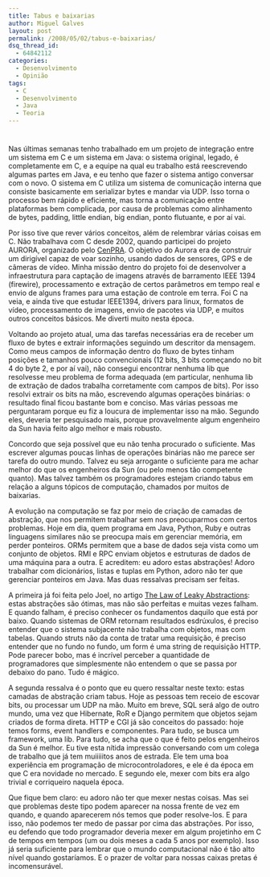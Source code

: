 ```yaml
---
title: Tabus e baixarias
author: Miguel Galves
layout: post
permalink: /2008/05/02/tabus-e-baixarias/
dsq_thread_id:
  - 64842112
categories:
  - Desenvolvimento
  - Opinião
tags:
  - C
  - Desenvolvimento
  - Java
  - Teoria
---
```

# 

Nas últimas semanas tenho trabalhado em um projeto de integração entre um sistema em C e um sistema em Java: o sistema original, legado, é completamente em C, e a equipe na qual eu trabalho está reescrevendo algumas partes em Java, e eu tenho que fazer o sistema antigo conversar com o novo. O sistema em C utiliza um sistema de comunicação interna que consiste basicamente em serializar bytes e mandar via UDP. Isso torna o processo bem rápido e eficiente, mas torna a comunicação entre plataformas bem complicada, por causa de problemas como alinhamento de bytes, padding, little endian, big endian, ponto flutuante, e por aí vai.

Por isso tive que rever vários conceitos, além de relembrar várias coisas em C. Não trabalhava com C desde 2002, quando participei do projeto AURORA, organizado pelo [CenPRA][1]. O objetivo do Aurora era de construir um dirigível capaz de voar sozinho, usando dados de sensores, GPS e de câmeras de vídeo. Minha missão dentro do projeto foi de desenvolver a infraestrutura para captação de imagens através de barramento IEEE 1394 (firewire), processamento e extração de certos parâmetros em tempo real e envio de alguns frames para uma estação de controle em terra. Foi C na veia, e ainda tive que estudar IEEE1394, drivers para linux, formatos de vídeo, processamento de imagens, envio de pacotes via UDP, e muitos outros conceitos básicos. Me diverti muito nesta época.

 [1]: http://www.cenpra.gov.br/

Voltando ao projeto atual, uma das tarefas necessárias era de receber um fluxo de bytes e extrair informações seguindo um descritor da mensagem. Como meus campos de informação dentro do fluxo de bytes tinham posições e tamanhos pouco convencionais (12 bits, 3 bits começando no bit 4 do byte 2, e por aí vai), não consegui encontrar nenhuma lib que resolvesse meu problema de forma adequada (em particular, nenhuma lib de extração de dados trabalha corretamente com campos de bits). Por isso resolvi extrair os bits na mão, escrevendo algumas operações binárias: o resultado final ficou bastante bom e conciso. Mas várias pessoas me perguntaram porque eu fiz a loucura de implementar isso na mão. Segundo eles, deveria ter pesquisado mais, porque provavelmente algum engenheiro da Sun havia feito algo melhor e mais robusto.

Concordo que seja possível que eu não tenha procurado o suficiente. Mas escrever algumas poucas linhas de operações binárias não me parece ser tarefa do outro mundo. Talvez eu seja arrogante o suficiente para me achar melhor do que os engenheiros da Sun (ou pelo menos tão competente quanto). Mas talvez também os programadores estejam criando tabus em relação a alguns tópicos de computação, chamados por muitos de baixarias.

A evolução na computação se faz por meio de criação de camadas de abstração, que nos permitem trabalhar sem nos preocuparmos com certos problemas. Hoje em dia, quem programa em Java, Python, Ruby e outras linguagens similares não se preocupa mais em gerenciar memória, em perder ponteiros. ORMs permitem que a base de dados seja vista como um conjunto de objetos. RMI e RPC enviam objetos e estruturas de dados de uma máquina para a outra. E acreditem: eu adoro estas abstrações! Adoro trabalhar com dicionários, listas e tuplas em Python, adoro não ter que gerenciar ponteiros em Java. Mas duas ressalvas precisam ser feitas.

A primeira já foi feita pelo Joel, no artigo [The Law of Leaky Abstractions][2]: estas abstrações são ótimas, mas não são perfeitas e muitas vezes falham. E quando falham, é preciso conhecer os fundamentos daquilo que está por baixo. Quando sistemas de ORM retornam resultados esdrúxulos, é preciso entender que o sistema subjacente não trabalha com objetos, mas com tabelas. Quando struts não da conta de tratar uma requisição, é preciso entender que no fundo no fundo, um form é uma string de requisição HTTP. Pode parecer bobo, mas é incrível perceber a quantidade de programadores que simplesmente não entendem o que se passa por debaixo do pano. Tudo é mágico.

 [2]: http://www.joelonsoftware.com/articles/LeakyAbstractions.html

A segunda ressalva é o ponto que eu quero ressaltar neste texto: estas camadas de abstração criam tabus. Hoje as pessoas tem receio de escovar bits, ou processar um UDP na mão. Muito em breve, SQL será algo de outro mundo, uma vez que Hibernate, RoR e Django permitem que objetos sejam criados de forma direta. HTTP e CGI já são conceitos do passado: hoje temos forms, event handlers e componentes. Para tudo, se busca um framework, uma lib. Para tudo, se acha que o que é feito pelos engenheiros da Sun é melhor. Eu tive esta nítida impressão conversando com um colega de trabalho que já tem muiiiiitos anos de estrada. Ele tem uma boa experiência em programação de microcontroladores, e ele é da época em que C era novidade no mercado. E segundo ele, mexer com bits era algo trivial e corriqueiro naquela época.

Que fique bem claro: eu adoro não ter que mexer nestas coisas. Mas sei que problemas deste tipo podem aparecer na nossa frente de vez em quando, e quando aparecerem nós temos que poder resolve-los. E para isso, não podemos ter medo de passar por cima das abstrações. Por isso, eu defendo que todo programador deveria mexer em algum projetinho em C de tempos em tempos (um ou dois meses a cada 5 anos por exemplo). Isso já seria suficiente para lembrar que o mundo computacional não é tão alto nível quando gostaríamos. E o prazer de voltar para nossas caixas pretas é incomensurável.